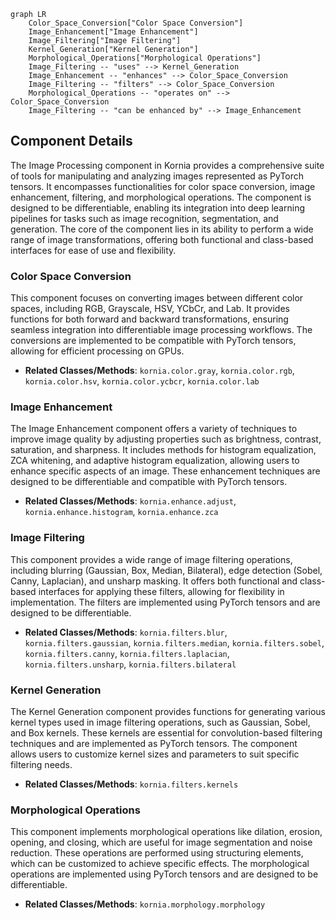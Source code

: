```mermaid
graph LR
    Color_Space_Conversion["Color Space Conversion"]
    Image_Enhancement["Image Enhancement"]
    Image_Filtering["Image Filtering"]
    Kernel_Generation["Kernel Generation"]
    Morphological_Operations["Morphological Operations"]
    Image_Filtering -- "uses" --> Kernel_Generation
    Image_Enhancement -- "enhances" --> Color_Space_Conversion
    Image_Filtering -- "filters" --> Color_Space_Conversion
    Morphological_Operations -- "operates on" --> Color_Space_Conversion
    Image_Filtering -- "can be enhanced by" --> Image_Enhancement
```

## Component Details

The Image Processing component in Kornia provides a comprehensive suite of tools for manipulating and analyzing images represented as PyTorch tensors. It encompasses functionalities for color space conversion, image enhancement, filtering, and morphological operations. The component is designed to be differentiable, enabling its integration into deep learning pipelines for tasks such as image recognition, segmentation, and generation. The core of the component lies in its ability to perform a wide range of image transformations, offering both functional and class-based interfaces for ease of use and flexibility.

### Color Space Conversion
This component focuses on converting images between different color spaces, including RGB, Grayscale, HSV, YCbCr, and Lab. It provides functions for both forward and backward transformations, ensuring seamless integration into differentiable image processing workflows. The conversions are implemented to be compatible with PyTorch tensors, allowing for efficient processing on GPUs.
- **Related Classes/Methods**: `kornia.color.gray`, `kornia.color.rgb`, `kornia.color.hsv`, `kornia.color.ycbcr`, `kornia.color.lab`

### Image Enhancement
The Image Enhancement component offers a variety of techniques to improve image quality by adjusting properties such as brightness, contrast, saturation, and sharpness. It includes methods for histogram equalization, ZCA whitening, and adaptive histogram equalization, allowing users to enhance specific aspects of an image. These enhancement techniques are designed to be differentiable and compatible with PyTorch tensors.
- **Related Classes/Methods**: `kornia.enhance.adjust`, `kornia.enhance.histogram`, `kornia.enhance.zca`

### Image Filtering
This component provides a wide range of image filtering operations, including blurring (Gaussian, Box, Median, Bilateral), edge detection (Sobel, Canny, Laplacian), and unsharp masking. It offers both functional and class-based interfaces for applying these filters, allowing for flexibility in implementation. The filters are implemented using PyTorch tensors and are designed to be differentiable.
- **Related Classes/Methods**: `kornia.filters.blur`, `kornia.filters.gaussian`, `kornia.filters.median`, `kornia.filters.sobel`, `kornia.filters.canny`, `kornia.filters.laplacian`, `kornia.filters.unsharp`, `kornia.filters.bilateral`

### Kernel Generation
The Kernel Generation component provides functions for generating various kernel types used in image filtering operations, such as Gaussian, Sobel, and Box kernels. These kernels are essential for convolution-based filtering techniques and are implemented as PyTorch tensors. The component allows users to customize kernel sizes and parameters to suit specific filtering needs.
- **Related Classes/Methods**: `kornia.filters.kernels`

### Morphological Operations
This component implements morphological operations like dilation, erosion, opening, and closing, which are useful for image segmentation and noise reduction. These operations are performed using structuring elements, which can be customized to achieve specific effects. The morphological operations are implemented using PyTorch tensors and are designed to be differentiable.
- **Related Classes/Methods**: `kornia.morphology.morphology`
